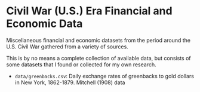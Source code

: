 # Civil War (U.S.) Era Financial and Economic Data

Miscellaneous financial and economic datasets from the period around the U.S. Civil War gathered from a variety of sources.

This is by no means a complete collection of available data, but consists of some datasets that I found or collected for my own research.


- `data/greenbacks.csv`: Daily exchange rates of greenbacks to gold dollars in New York, 1862-1879. Mitchell (1908) data

